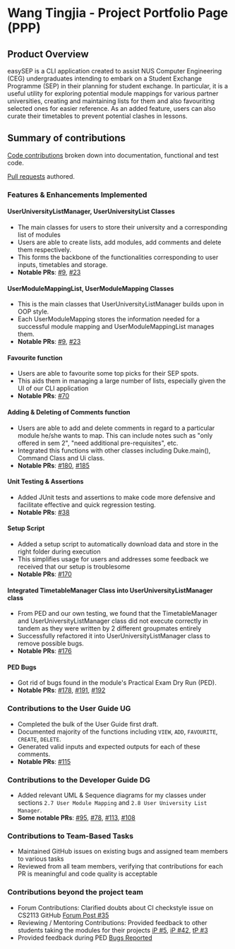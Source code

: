 # Wang Tingjia - Project Portfolio Page (PPP)

## Product Overview

easySEP is a CLI application created to assist NUS Computer Engineering (CEG) undergraduates intending to embark on a Student Exchange Programme (SEP) in their planning for student exchange.
In particular, it is a useful utility for exploring potential module mappings for various partner universities,
creating and maintaining lists for them and also favouriting selected ones for easier reference. As an added feature, users can also curate their timetables to prevent potential clashes in lessons.

## Summary of contributions

[Code contributions](https://nus-cs2113-ay2223s1.github.io/tp-dashboard/?search=wangtingjia&breakdown=true)
broken down into documentation, functional and test code.

[Pull requests](https://github.com/AY2223S1-CS2113-W13-2/tp/pulls?q=is%3Apr+is%3Aclosed+author%3Awangtingjia) authored.


### Features & Enhancements Implemented

#### UserUniversityListManager, UserUniversityList Classes
* The main classes for users to store their university and a corresponding list of modules 
* Users are able to create lists, add modules, add comments and delete them respectively.
* This forms the backbone of the functionalities corresponding to user inputs, timetables and storage.
* **Notable PRs**: [#9](https://github.com/AY2223S1-CS2113-W13-2/tp/pull/9), [#23](https://github.com/AY2223S1-CS2113-W13-2/tp/pull/23)

#### UserModuleMappingList, UserModuleMapping Classes
* This is the main classes that UserUniversityListManager builds upon in OOP style.
* Each UserModuleMapping stores the information needed for a successful module mapping and UserModuleMappingList manages them.
* **Notable PRs**: [#9](https://github.com/AY2223S1-CS2113-W13-2/tp/pull/9), [#23](https://github.com/AY2223S1-CS2113-W13-2/tp/pull/23)

#### Favourite function
* Users are able to favourite some top picks for their SEP spots. 
* This aids them in managing a large number of lists, especially given the UI of our CLI application
* **Notable PRs**: [#70](https://github.com/AY2223S1-CS2113-W13-2/tp/pull/70)

#### Adding & Deleting of Comments function
* Users are able to add and delete comments in regard to a particular module he/she wants to map. This can include notes such as "only offered in sem 2", "need additional pre-requisites", etc.
* Integrated this functions with other classes including Duke.main(), Command Class and Ui class.
* **Notable PRs**: [#180](https://github.com/AY2223S1-CS2113-W13-2/tp/pull/180), [#185](https://github.com/AY2223S1-CS2113-W13-2/tp/pull/185)

#### Unit Testing & Assertions
* Added JUnit tests and assertions to make code more defensive and facilitate effective and quick regression testing.
* **Notable PRs**: [#38](https://github.com/AY2223S1-CS2113-W13-2/tp/pull/38)

#### Setup Script
* Added a setup script to automatically download data and store in the right folder during execution
* This simplifies usage for users and addresses some feedback we received that our setup is troublesome
* **Notable PRs**: [#170](https://github.com/AY2223S1-CS2113-W13-2/tp/pull/170)

#### Integrated TimetableManager Class into UserUniversityListManager class
* From PED and our own testing, we found that the TimetableManager and UserUniversityListManager class did not execute correctly in tandem as they were written by 2 different groupmates entirely
* Successfully refactored it into UserUniversityListManager class to remove possible bugs. 
* **Notable PRs**: [#176](https://github.com/AY2223S1-CS2113-W13-2/tp/pull/176)

#### PED Bugs
* Got rid of bugs found in the module's Practical Exam Dry Run (PED).
* **Notable PRs**: [#178](https://github.com/AY2223S1-CS2113-W13-2/tp/pull/178), [#191](https://github.com/AY2223S1-CS2113-W13-2/tp/pull/191), [#192](https://github.com/AY2223S1-CS2113-W13-2/tp/pull/192)

### Contributions to the User Guide UG
* Completed the bulk of the User Guide first draft.
* Documented majority of the functions including `VIEW`, `ADD`, `FAVOURITE`, `CREATE`, `DELETE`.
* Generated valid inputs and expected outputs for each of these comments.
* **Notable PRs**: [#115](https://github.com/AY2223S1-CS2113-W13-2/tp/pull/115)

### Contributions to the Developer Guide DG
* Added relevant UML & Sequence diagrams for my classes under sections `2.7 User Module Mapping` and `2.8 User University List Manager`.
* **Some notable PRs**: [#95](https://github.com/AY2223S1-CS2113-W13-2/tp/pull/95), [#78](https://github.com/AY2223S1-CS2113-W13-2/tp/pull/78), [#113](https://github.com/AY2223S1-CS2113-W13-2/tp/pull/113), [#108](https://github.com/AY2223S1-CS2113-W13-2/tp/pull/108)

### Contributions to Team-Based Tasks
* Maintained GitHub issues on existing bugs and assigned team members to various tasks
* Reviewed from all team members, verifying that contributions for each PR is meaningful and code quality is acceptable

### Contributions beyond the project team
* Forum Contributions: Clarified doubts about CI checkstyle issue on CS2113 GitHub [Forum Post #35](https://github.com/nus-cs2113-AY2223S1/forum/issues/35)
* Reviewing / Mentoring Contributions: Provided feedback to other students taking the modules for their projects [iP #5](https://github.com/nus-cs2113-AY2223S1/ip/pull/5), [iP #42](https://github.com/nus-cs2113-AY2223S1/ip/pull/42), [tP #3](https://github.com/nus-cs2113-AY2223S1/tp/pull/3)
* Provided feedback during PED [Bugs Reported](https://github.com/wangtingjia/ped/issues)